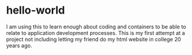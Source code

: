 # hello-world
I am using this to learn enough about coding and containers to be able to relate to application development processes. This is my first attempt at a project not including letting my friend do my html website in college 20 years ago.
